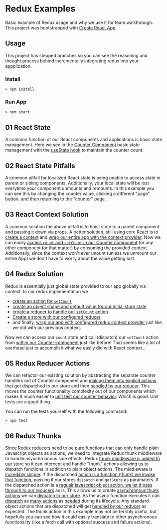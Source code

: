 # Redux Examples

Basic example of Redux usage and why we use it for team walkthrough.
This project was bootstrapped with [Create React App](https://github.com/facebook/create-react-app).

## Usage

This project has stepped branches so you can see the reasoning and thought process behind incrementally integrating redux into your appplication.

### Install

```
> npm install
```

### Run App
```
> npm start
```

## 01 React State

A common function of our React components and applications is basic state management.
Here we see in the [Counter Component](./src/Counter.jsx) basic state management with the [useState hook](https://reactjs.org/docs/hooks-reference.html#usestate)
to maintain the counter count.

## 02 React State Pitfalls

A common pitfall for localized React state is being unable to access state in parent or sibling components. Additionally,
your local state will be lost everytime your component unmounts and remounts. In this example you can see this by changing
the counter value, clicking a different "page" button, and then returning to the "counter" page.

## 03 React Context Solution

A common solution the above pitfall is to hoist state to a parent component and passing it down via props. A better solution,
still using core React is to [create a context](./src/counterCtx.js) and [wrap our entire app with the context provider](./src/App.js#L18).
Now we can easily [access `count` and `setCount` in our Counter component](./src/Counter.jsx#L6) (or any other component for that matter) by consuming the
provided context. Additionally, since the context won't ever unount (unless we unmount our entire App) we don't have to worry about the value getting lost.

## 04 Redux Solution

Redux is essentially just global state provided to our app globally via context. In our redux implementation we
- [create an action for `setCount`](./src/redux-counter.js#L4)
- [create an object shape and default value for our initial store state](./src/redux-counter.js#L6)
- [create a reducer to handle our `setCount` action](./src/redux-counter.js#L8)
- [Create a store with our configured reducer](./src/redux-counter.js#L20)
- and finally, [wrap our app with configured redux context provider](./src/App.js#L18) just like we did with our previous context.

Now we can access our `count` state and call (dispatch) our `setCount` action from [within our Counter component](./src/Counter.jsx#L7-L9) just like before!
That seems like a lot of overhead just to accomplish what we easily did with React context...

## 05 Redux Reducer Actions

We can refactor our existing solution by abstracting the separate counter handlers out of Counter component and [making them into explicit actions](./src/redux-counter.js#L4-L6) that
get dispatched to our store and then [handled by our reducer](./src/redux-counter.js#L12-L23). This moves the counter functionality complexity out of our components which makes it
much easier to [unit test our counter behavior](./src/redux-counter.spec.js#L8). Which is good. Unit tests are a good thing.

You can run the tests yourself with the following command:
```
> npm test
```

## 06 Redux Thunks

Since Redux reducers need to be pure functions that can only handle plain Javascript objects as actions, we need to integrate Redux thunk middleware to handle
asynchrounous side effects. Redux [thunk middleware is added to our store](./src/redux-counter.js#L69-L71) so it can intercept and handle "thunk" actions allowing us to dispatch functions in addition
to plain object actions. The middleware is [incredibly simple](https://github.com/reduxjs/redux-thunk/blob/master/src/index.js). If the dispatched [action is a function (thunk) we invoke that function](https://github.com/reduxjs/redux-thunk/blob/master/src/index.js#L3),
passing it our stores `dispatch` and `getStore` as paramaters. If the dispatched action is a [regualr javascript object action, we let it pass through to our reducers](https://github.com/reduxjs/redux-thunk/blob/master/src/index.js#L7) as is.
This allows us to create [asynchronous thunk actions](./src/redux-coutner.js#LL11-L32) we can [dispatch to our store](./src.AutoIncrementor.jsx#L13).
As the async function executes it can [dispatch](./src/redux-counter.js#L15) as [many actions](./src/redux-counter.js#L22) as [needed](./src/redux-counter.js#L30) during its lifecycle.
Any standard object actions that are dispatched will get [handled by our reducer](./src/redux-counter.js#L53) as expected.
The thunk action in this example may not be terribly useful, but hopefully you can see how it could easily translate to other asynchronous functionality (like a fetch call with optional success and failure actions).

